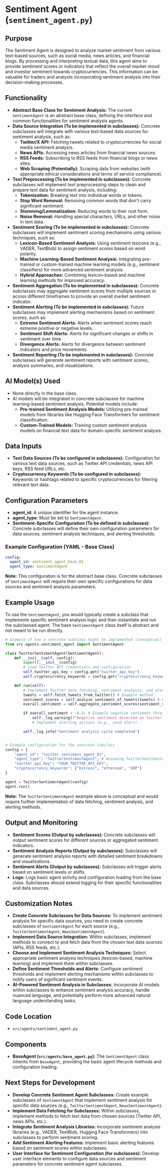 # Sentiment Agent (`sentiment_agent.py`)

## Purpose

The Sentiment Agent is designed to analyze market sentiment from various text-based sources, such as social media, news articles, and financial blogs. By processing and interpreting textual data, this agent aims to provide sentiment scores or indicators that reflect the overall market mood and investor sentiment towards cryptocurrencies. This information can be valuable for traders and analysts incorporating sentiment analysis into their decision-making processes.

## Functionality

*   **Abstract Base Class for Sentiment Analysis:** The current `SentimentAgent` is an abstract base class, defining the interface and common functionalities for sentiment analysis agents.
*   **Data Source Integration (To be implemented in subclasses):** Concrete subclasses will integrate with various text-based data sources for sentiment analysis, such as:
    *   **Twitter/X API:**  Fetching tweets related to cryptocurrencies for social media sentiment analysis.
    *   **News APIs:**  Accessing news articles from financial news sources.
    *   **RSS Feeds:**  Subscribing to RSS feeds from financial blogs or news sites.
    *   **Web Scraping (Potentially):**  Scraping data from websites (with appropriate ethical considerations and terms of service compliance).
*   **Text Preprocessing (To be implemented in subclasses):** Concrete subclasses will implement text preprocessing steps to clean and prepare text data for sentiment analysis, including:
    *   **Tokenization:**  Breaking text into individual words or tokens.
    *   **Stop Word Removal:**  Removing common words that don't carry significant sentiment.
    *   **Stemming/Lemmatization:**  Reducing words to their root form.
    *   **Noise Removal:**  Handling special characters, URLs, and other noise in text data.
*   **Sentiment Scoring (To be implemented in subclasses):** Concrete subclasses will implement sentiment scoring mechanisms using various techniques, such as:
    *   **Lexicon-Based Sentiment Analysis:**  Using sentiment lexicons (e.g., VADER, TextBlob) to assign sentiment scores based on word polarity.
    *   **Machine Learning-Based Sentiment Analysis:**  Integrating pre-trained or custom-trained machine learning models (e.g., sentiment classifiers) for more advanced sentiment analysis.
    *   **Hybrid Approaches:**  Combining lexicon-based and machine learning methods for improved accuracy.
*   **Sentiment Aggregation (To be implemented in subclasses):**  Concrete subclasses may aggregate sentiment scores from multiple sources or across different timeframes to provide an overall market sentiment indicator.
*   **Sentiment Alerting (To be implemented in subclasses):**  Future subclasses may implement alerting mechanisms based on sentiment scores, such as:
    *   **Extreme Sentiment Alerts:**  Alerts when sentiment scores reach extreme positive or negative levels.
    *   **Sentiment Shift Alerts:**  Alerts for significant changes or shifts in sentiment over time.
    *   **Divergence Alerts:**  Alerts for divergence between sentiment indicators and price movements.
*   **Sentiment Reporting (To be implemented in subclasses):**  Concrete subclasses will generate sentiment reports with sentiment scores, analysis summaries, and visualizations.

## AI Model(s) Used

*   None directly in the base class.
*   AI models will be integrated in concrete subclasses for machine learning-based sentiment analysis. Potential models include:
    *   **Pre-trained Sentiment Analysis Models:**  Utilizing pre-trained models from libraries like Hugging Face Transformers for sentiment classification.
    *   **Custom-Trained Models:**  Training custom sentiment analysis models on financial text data for domain-specific sentiment analysis.

## Data Inputs

*   **Text Data Sources (To be configured in subclasses):**  Configuration for various text data sources, such as Twitter API credentials, news API keys, RSS feed URLs, etc.
*   **Cryptocurrency Keywords (To be configured in subclasses):**  Keywords or hashtags related to specific cryptocurrencies for filtering relevant text data.

## Configuration Parameters

*   **agent\_id**: A unique identifier for the agent instance.
*   **agent\_type**: Must be set to `SentimentAgent`.
*   **Sentiment-Specific Configuration (To be defined in subclasses):** Concrete subclasses will define their own configuration parameters for data sources, sentiment analysis techniques, and alerting thresholds.

### Example Configuration (YAML - Base Class)

```yaml
config:
  agent_id: sentiment_agent_base_01
  agent_type: SentimentAgent
```

**Note:** This configuration is for the abstract base class. Concrete subclasses of `SentimentAgent` will require their own specific configurations for data sources and sentiment analysis parameters.

## Example Usage

To use the `SentimentAgent`, you would typically create a subclass that implements specific sentiment analysis logic and then instantiate and run the subclassed agent. The base `SentimentAgent` class itself is abstract and not meant to be run directly.

```python
# Example of how a concrete subclass might be implemented (conceptual)
from src.agents.sentiment_agent import SentimentAgent

class TwitterSentimentAgent(SentimentAgent):
    def __init__(self, config):
        super().__init__(config)
        # Load Twitter API credentials and configuration
        self.twitter_api_key = config.get("twitter_api_key")
        self.cryptocurrency_keywords = config.get("cryptocurrency_keywords", ["bitcoin", "ethereum"])

    def run(self):
        # Implement Twitter data fetching, sentiment analysis, and alerting logic here
        tweets = self.fetch_tweets_from_twitter() # Example method
        sentiment_scores = self.analyze_sentiment_of_tweets(tweets) # Example method
        overall_sentiment = self.aggregate_sentiment_scores(sentiment_scores) # Example method

        if overall_sentiment < -0.5: # Example negative sentiment threshold
            self._log_warning(f"Negative sentiment detected on Twitter: {overall_sentiment}")
            # Implement alerting actions (e.g., send alert)

        self._log_info("Sentiment analysis cycle completed")


# Example configuration for the concrete subclass
config = {
    "agent_id": "twitter_sentiment_agent_01",
    "agent_type": "TwitterSentimentAgent", # Assuming TwitterSentimentAgent is the subclass name
    "twitter_api_key": "YOUR_TWITTER_API_KEY",
    "cryptocurrency_keywords": ["bitcoin", "ethereum", "XRP"]
}

agent = TwitterSentimentAgent(config)
agent.run()
```

**Note:** The `TwitterSentimentAgent` example above is conceptual and would require further implementation of data fetching, sentiment analysis, and alerting methods.

## Output and Monitoring

*   **Sentiment Scores (Output by subclasses):** Concrete subclasses will output sentiment scores for different sources or aggregated sentiment indicators.
*   **Sentiment Analysis Reports (Output by subclasses):** Subclasses will generate sentiment analysis reports with detailed sentiment breakdowns and visualizations.
*   **Sentiment Alerts (Output by subclasses):** Subclasses will trigger alerts based on sentiment levels or shifts.
*   **Logs:**  Logs basic agent activity and configuration loading from the base class. Subclasses should extend logging for their specific functionalities and data sources.

## Customization Notes

*   **Create Concrete Subclasses for Data Sources:**  To implement sentiment analysis for specific data sources, you need to create concrete subclasses of `SentimentAgent` for each source (e.g., `TwitterSentimentAgent`, `NewsSentimentAgent`).
*   **Implement Data Source Integration:**  Within subclasses, implement methods to connect to and fetch data from the chosen text data sources (APIs, RSS feeds, etc.).
*   **Choose and Implement Sentiment Analysis Techniques:**  Select appropriate sentiment analysis techniques (lexicon-based, machine learning) and implement them within subclasses.
*   **Define Sentiment Thresholds and Alerts:**  Configure sentiment thresholds and implement alerting mechanisms within subclasses to notify users of significant sentiment events.
*   **AI-Powered Sentiment Analysis in Subclasses:**  Incorporate AI models within subclasses to enhance sentiment analysis accuracy, handle nuanced language, and potentially perform more advanced natural language understanding tasks.

## Code Location

*   `src/agents/sentiment_agent.py`

## Components

*   **BaseAgent (`src/agents/base_agent.py`):**  The `SentimentAgent` class inherits from `BaseAgent`, providing the basic agent lifecycle methods and configuration loading.

## Next Steps for Development

*   **Develop Concrete Sentiment Agent Subclasses:** Create example subclasses of `SentimentAgent` that implement sentiment analysis for specific data sources (e.g., `TwitterSentimentAgent`, `NewsSentimentAgent`).
*   **Implement Data Fetching for Subclasses:** Within subclasses, implement methods to fetch text data from chosen sources (Twitter API, news APIs, etc.).
*   **Integrate Sentiment Analysis Libraries:**  Incorporate sentiment analysis libraries (e.g., VADER, TextBlob, Hugging Face Transformers) into subclasses to perform sentiment scoring.
*   **Add Sentiment Alerting Features:** Implement basic alerting features based on sentiment scores within subclasses.
*   **User Interface for Sentiment Configuration (for subclasses):**  Develop user interface elements to configure data sources and sentiment parameters for concrete sentiment agent subclasses.
